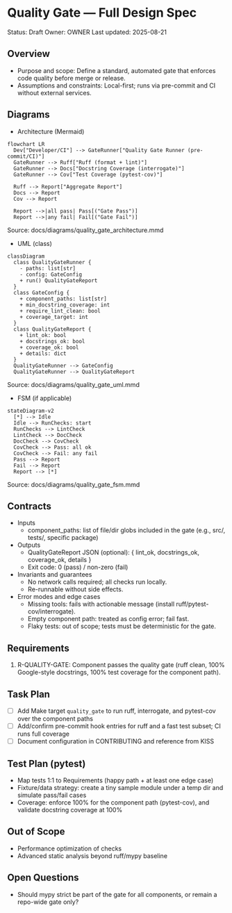 # Quality Gate — Full Design Spec

Status: Draft
Owner: OWNER
Last updated: 2025-08-21

## Overview

- Purpose and scope: Define a standard, automated gate that enforces code quality before merge or release.
- Assumptions and constraints: Local-first; runs via pre-commit and CI without external services.

## Diagrams

- Architecture (Mermaid)

```mermaid
flowchart LR
  Dev["Developer/CI"] --> GateRunner["Quality Gate Runner (pre-commit/CI)"]
  GateRunner --> Ruff["Ruff (format + lint)"]
  GateRunner --> Docs["Docstring Coverage (interrogate)"]
  GateRunner --> Cov["Test Coverage (pytest-cov)"]

  Ruff --> Report["Aggregate Report"]
  Docs --> Report
  Cov --> Report

  Report -->|all pass| Pass[("Gate Pass")]
  Report -->|any fail| Fail[("Gate Fail")]
```

Source: docs/diagrams/quality_gate_architecture.mmd

- UML (class)

```mermaid
classDiagram
  class QualityGateRunner {
    - paths: list[str]
    - config: GateConfig
    + run() QualityGateReport
  }
  class GateConfig {
    + component_paths: list[str]
    + min_docstring_coverage: int
    + require_lint_clean: bool
    + coverage_target: int
  }
  class QualityGateReport {
    + lint_ok: bool
    + docstrings_ok: bool
    + coverage_ok: bool
    + details: dict
  }
  QualityGateRunner --> GateConfig
  QualityGateRunner --> QualityGateReport
```

Source: docs/diagrams/quality_gate_uml.mmd

- FSM (if applicable)

```mermaid
stateDiagram-v2
  [*] --> Idle
  Idle --> RunChecks: start
  RunChecks --> LintCheck
  LintCheck --> DocCheck
  DocCheck --> CovCheck
  CovCheck --> Pass: all ok
  CovCheck --> Fail: any fail
  Pass --> Report
  Fail --> Report
  Report --> [*]
```

Source: docs/diagrams/quality_gate_fsm.mmd

## Contracts

- Inputs
  - component_paths: list of file/dir globs included in the gate (e.g., src/, tests/, specific package)
- Outputs
  - QualityGateReport JSON (optional): { lint_ok, docstrings_ok, coverage_ok, details }
  - Exit code: 0 (pass) / non-zero (fail)
- Invariants and guarantees
  - No network calls required; all checks run locally.
  - Re-runnable without side effects.
- Error modes and edge cases
  - Missing tools: fails with actionable message (install ruff/pytest-cov/interrogate).
  - Empty component path: treated as config error; fail fast.
  - Flaky tests: out of scope; tests must be deterministic for the gate.

## Requirements

1. R-QUALITY-GATE: Component passes the quality gate (ruff clean, 100% Google-style docstrings, 100% test coverage for the component path).

## Task Plan

- [ ] Add Make target `quality_gate` to run ruff, interrogate, and pytest-cov over the component paths
- [ ] Add/confirm pre-commit hook entries for ruff and a fast test subset; CI runs full coverage
- [ ] Document configuration in CONTRIBUTING and reference from KISS

## Test Plan (pytest)

- Map tests 1:1 to Requirements (happy path + at least one edge case)
- Fixture/data strategy: create a tiny sample module under a temp dir and simulate pass/fail cases
- Coverage: enforce 100% for the component path (pytest-cov), and validate docstring coverage at 100%

## Out of Scope

- Performance optimization of checks
- Advanced static analysis beyond ruff/mypy baseline

## Open Questions

- Should mypy strict be part of the gate for all components, or remain a repo-wide gate only?
